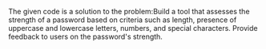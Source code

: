 The given code is a solution to the problem:Build a tool that assesses the strength of a password based on criteria such as length, presence of uppercase and lowercase letters, numbers, and special characters. Provide feedback to users on the password's strength.
